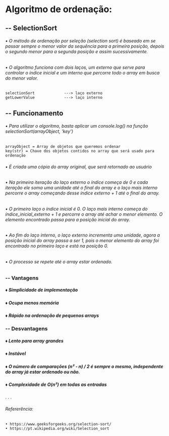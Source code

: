 # Algoritmo de ordenação: 
## -- SelectionSort
    
###### • O método de ordenação por seleção (selection sort) é baseado em se passar sempre o menor valor da sequência para a primeira posição, depois o segundo menor para a segunda posição e assim sucessivamente.
###### • O algoritmo funciona com dois laços, um externo que serve para controlar o índice inicial e um interno que percorre todo o array em busca do menor valor.

    selectionSort             ---> laço externo
    getLowerValue             ---> laço interno


## -- Funcionamento

###### • Para utilizar o algoritmo, basta aplicar um console.log() na função selectionSort(arrayObject, 'key')

    arrayObject = Array de objetos que queremos ordenar
    key(str) = Chave dos objetos contidos no array que será usado para ordenação

###### • É criada uma cópia do array original, que será retornado ao usuário
###### • Na primeira iteração do laço externo o índice começa de 0 e cada iteração ele soma uma unidade até o final do array e o laço mais interno percorre o array começando desse índice externo + 1 até o final do array.
###### • O primeiro laço o índice inicial é 0. O laço mais interno começa do índice_inicial_externo + 1 e percorre o array até achar o menor elemento. O elemento encontrado passa para a posição inicial do array.
###### • Ao fim do laço interno, o laço externo incrementa uma unidade, agora a posição inicial do array passa a ser 1, pois o menor elemento do array foi encontrado no primeiro laço e está na posição 0.
###### • O processo se repete até o array estar ordenado.


### -- Vantagens 

##### ♦ Simplicidade de implementação
##### ♦ Ocupa menos memória
##### ♦ Rápido na ordenação de pequenos arrays


### -- Desvantagens

##### ♦ Lento para array grandes
##### ♦ Instável
##### ♦ O número de comparações (n² - n) / 2 é sempre o mesmo, independente do array já estar ordenado ou não.
##### ♦ Complexidade de O(n²) em todas as entradas
.
.
.
###### Refererência:
    • https://www.geeksforgeeks.org/selection-sort/
    • https://pt.wikipedia.org/wiki/Selection_sort